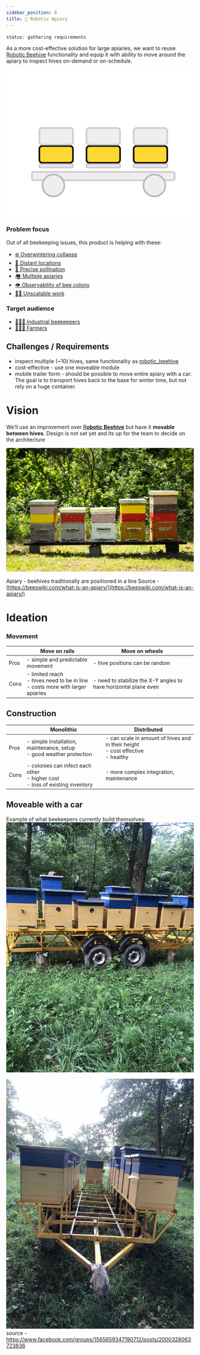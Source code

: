 ```yaml
---
sidebar_position: 6
title: 🪬 Robotic Apiary
---
```

`status: gathering requirements`

As a more cost-effective solution for large apiaries, we want to reuse [Robotic Beehive](../robotic_beehive/robotic_beehive.md)  functionality and equip it with ability to move around the apiary to inspect hives on-demand or on-schedule.

<div style={{width:300}}>

![](img/Screenshot%202025-02-14%20at%2018.27.24.png)

</div>


### Problem focus
Out of all beekeeping issues, this product is helping with these:
- [❄️ Overwintering collapse](../../🌨️%20Problems/❄️%20Overwintering%20collapse.md)
- [🌲 Distant locations](../../🌨️%20Problems/🌲%20Distant%20locations.md)
- [🌻 Precise pollination](../../🌨️%20Problems/🌻%20Precise%20pollination.md)
- [🏘️ Multiple apiaries](../../🌨️%20Problems/🏘️%20Multiple%20apiaries.md)
- [👁️ Observability of bee colony](../../🌨️%20Problems/👁️%20Observability%20of%20bee%20colony.md)
- [💪🏻 Unscalable work](../../🌨️%20Problems/💪🏻%20Unscalable%20work.md)

### Target audience

- [👨🏻‍🚒 Industrial beekeepers](../clients/👨🏻‍🚒%20Industrial%20beekeepers.md)
- [🧑🏻‍🌾 Farmers](../clients/🧑🏻‍🌾%20Farmers.md)

## Challenges / Requirements

- inspect multiple (~10) hives, same functionality as [robotic_beehive](../robotic_beehive/robotic_beehive.md)
- cost-effective - use one moveable module
- mobile trailer form - should be possible to move entire apiary with a car. The goal is to transport hives back to the base for winter time, but not rely on a huge container.


# Vision

We’ll use an improvement over [R**obotic Beehive**](https://www.notion.so/Robotic-Beehive-fd9559a2950b44bc8291972299ced18e?pvs=21) but have it **movable between hives**. Design is not set yet and its up for the team to decide on the architecture

![](../../img/18e526470a518ddea9ae6e8c8154434f.What-is-an-apiary-1024x675.webp)

Apiary - beehives traditionally are positioned in a line Source - [https://beeswiki.com/what-is-an-apiary/](https://beeswiki.com/what-is-an-apiary/)

# Ideation

### Movement

|      | Move on rails                                                                          | Move on wheels                                                   |
| ---- | -------------------------------------------------------------------------------------- | ---------------------------------------------------------------- |
| Pros | - simple and predictable movement                                                      | - hive positions can be random                                   |
| Cons | - limited reach  <br />- hives need to be in line  <br />- costs more with larger apiaries | - need to stabilize the X-Y angles to have horizontal plane even |

## Construction

|      | Monolithic                                                                                | Distributed                                                                                 |
| ---- | ----------------------------------------------------------------------------------------- | ------------------------------------------------------------------------------------------- |
| Pros | - simple installation, maintenance, setup  <br />- good weather protection                | - can scale in amount of hives and in their height  <br />- cost effective  <br />- healthy |
| Cons | - colonies can infect each other  <br />- higher cost  <br />- loss of existing inventory | - more complex integration, maintenance                                                     |

## Moveable with a car

Example of what beekeepers currently build themselves:
![](img/468428721_1783934302344168_5103667842374827413_n.jpg)

![](img/468456177_1783934262344172_6683024661505151342_n.jpg)source - https://www.facebook.com/groups/1565659347190712/posts/2000328063723836